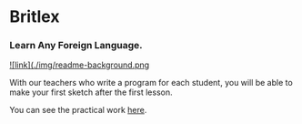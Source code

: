 # Britlex

### Learn Any Foreign Language.

[![link](./img/readme-background.png](https://klevodev.github.io/xpense-track-board/)

With our teachers who write a program for 
each student, you will be able to make your
first sketch after the first lesson.

You can see the practical work [here](https://klevodev.github.io/xpense-track-board/).

